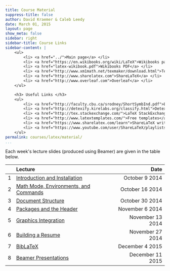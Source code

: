 ```yaml
---
title: Course Material
suppress-title: false
author: David Kraemer & Caleb Leedy
date: March 01, 2015 
layout: page
show_meta: false
sidebar: right
sidebar-title: Course Links
sidebar-content: |
    <ul> 
        <li> <a href="../">Main page</a> </li> 
        <li> <a href="https://en.wikibooks.org/wiki/LaTeX">Wikibooks page</a> </li>
        <li> <a href="latex-wikibook.pdf">Wikibooks PDF</a> </li>
        <li> <a href="http://www.xm1math.net/texmaker/download.html">TexMaker</a> </li>
        <li> <a href="http://www.sharelatex.com">ShareLaTeX</a> </li>
        <li> <a href="http://www.overleaf.com">Overleaf</a> </li>
    </ul>

    <h3> Useful Links </h3>
    <ul>
        <li> <a href="http://faculty.cbu.ca/srodney/ShortSymbInd.pdf">Big list of math symbols</a> </li>    	
        <li> <a href="http://detexify.kirelabs.org/classify.html">Detexify</a> </li>    	
        <li> <a href="http://tex.stackexchange.com/">LaTeX StackExchange</a> </li>    	
        <li> <a href="http://www.latextemplates.com/">Free templates</a> </li>    	
        <li> <a href="https://www.sharelatex.com/learn">ShareLaTeX written guides</a> </li>    	
        <li> <a href="https://www.youtube.com/user/ShareLaTeX/playlists">ShareLaTeX Youtube channel</a> </li>    	
    </ul>
permalink: courses/latex/material/
...
```


Each week's lecture slides (produced using Beamer) are given in the table below.

<!-- <center> -->

|       | Lecture | Date |
|-------|:--------|-----:|
|1|[Introduction and Installation][1]|October 9 2014|
|2|[Math Mode, Environments, and Commands][2]|October 16 2014|
|3|[Document Structure][3]|October 30 2014|
|4|[Packages and the Header][4]|November 6 2014|
|5|[Graphics Integration][5]|November 13 2014|
|6|[Building a Resume][6]|November 27 2014|
|7|[BibLaTeX][7]|December 4 2015|
|8|[Beamer Presentations][8]|December 11 2015|

<!-- </center> -->

[1]: lecture-01.pdf
[2]: lecture-02.pdf
[3]: lecture-03.pdf
[4]: lecture-04.pdf
[5]: lecture-05.pdf
[6]: lecture-06.pdf
[7]: lecture-07.pdf
[8]: lecture-08.pdf


